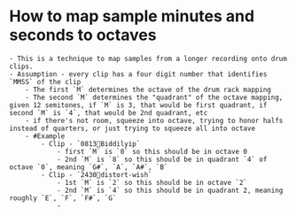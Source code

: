 # How to map sample minutes and seconds to octaves
	- This is a technique to map samples from a longer recording onto drum clips.
	- Assumption - every clip has a four digit number that identifies `MMSS` of the clip
		- The first `M` determines the octave of the drum rack mapping
		- The second `M` determines the "quadrant" of the octave mapping, given 12 semitones, if `M` is 3, that would be first quadrant, if second `M` is `4`, that would be 2nd quadrant, etc
		- if there's not room, squeeze into octave, trying to honor halfs instead of quarters, or just trying to squeeze all into octave
		- #Example
			- Clip - `0813🎷Biddilyip`
				- first `M` is `0` so this should be in octave 0
				- 2nd `M` is `8` so this should be in quadrant `4` of octave `0`, meaning `G#`, `A`, `A#`, `B`
			- Clip - `2430🎷distort-wish`
				- 1st `M` is `2` so this should be in octave `2`
				- 2nd `M` is `4` so this should be in quadrant 2, meaning roughly `E`, `F`, `F#`, `G`
				-